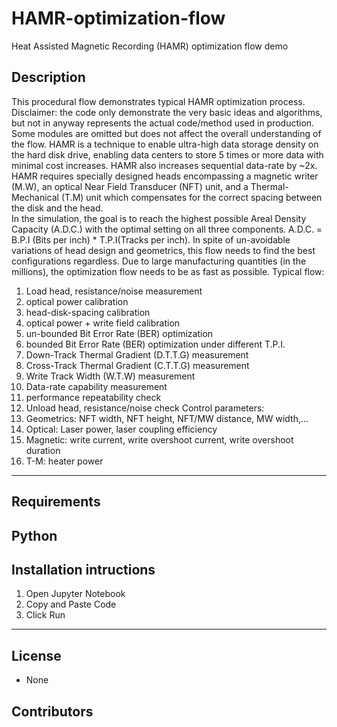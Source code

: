 # HAMR-optimization-flow
Heat Assisted Magnetic Recording (HAMR) optimization flow demo

## Description
 This procedural flow demonstrates typical HAMR optimization process. Disclaimer: the code only demonstrate the very basic ideas and algorithms, but not in anyway represents the actual code/method used in production. Some modules are omitted but does not affect the overall understanding of the flow.
 HAMR is a technique to enable ultra-high data storage density on the hard disk drive, enabling data centers to store 5 times or more data with minimal cost increases. HAMR also increases sequential data-rate by ~2x. HAMR requires specially designed heads encompassing a magnetic writer (M.W), an optical Near Field Transducer (NFT) unit, and a Thermal-Mechanical (T.M) unit which compensates for the correct spacing between the disk and the head.  
 In the simulation, the goal is to reach the highest possible Areal Density Capacity (A.D.C.) with the optimal setting on all three components. A.D.C. = B.P.I (Bits per inch) * T.P.I(Tracks per inch). In spite of un-avoidable variations of head design and geometrics, this flow needs to find the best configurations regardless. Due to large manufacturing quantities (in the millions), the optimization flow needs to be as fast as possible.
 Typical flow:
 1. Load head, resistance/noise measurement
 2. optical power calibration
 3. head-disk-spacing calibration
 4. optical power + write field calibration
 5. un-bounded Bit Error Rate (BER) optimization
 6. bounded Bit Error Rate (BER) optimization under different T.P.I.
 7. Down-Track Thermal Gradient (D.T.T.G) measurement
 8. Cross-Track Thermal Gradient (C.T.T.G) measurement
 9. Write Track Width (W.T.W) measurement
 10. Data-rate capability measurement
 11. performance repeatability check
 12. Unload head, resistance/noise check
 Control parameters:
 1. Geometrics: NFT width, NFT height, NFT/MW distance, MW width,...
 2. Optical: Laser power, laser coupling efficiency
 3. Magnetic: write current, write overshoot current, write overshoot duration
 4. T-M: heater power
 
 
---
Requirements
----
Python
---
Installation intructions
----
1. Open Jupyter Notebook
2. Copy and Paste Code
3. Click Run

---
License
----

- None
                              
Contributors
----

